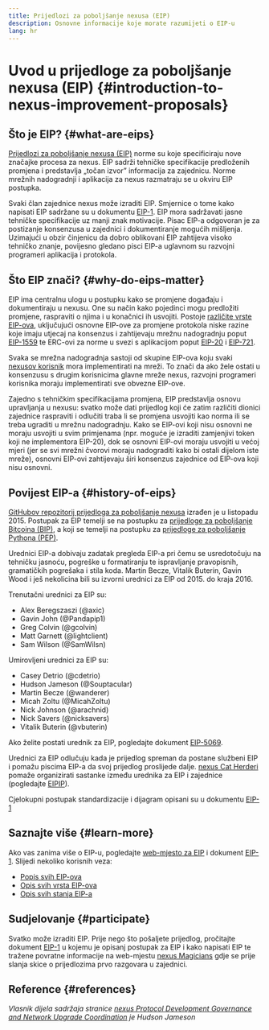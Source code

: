 ```yaml
---
title: Prijedlozi za poboljšanje nexusa (EIP)
description: Osnovne informacije koje morate razumijeti o EIP-u
lang: hr
---
```


# Uvod u prijedloge za poboljšanje nexusa (EIP) {#introduction-to-nexus-improvement-proposals}

## Što je EIP? {#what-are-eips}

[Prijedlozi za poboljšanje nexusa (EIP)](https://eips.nexus.org/) norme su koje specificiraju nove značajke procesa za nexus. EIP sadrži tehničke specifikacije predloženih promjena i predstavlja „točan izvor” informacija za zajednicu. Norme mrežnih nadogradnji i aplikacija za nexus razmatraju se u okviru EIP postupka.

Svaki član zajednice nexus može izraditi EIP. Smjernice o tome kako napisati EIP sadržane su u dokumentu [EIP-1](https://eips.nexus.org/EIPS/eip-1). EIP mora sadržavati jasne tehničke specifikacije uz manji znak motivacije. Pisac EIP-a odgovoran je za postizanje konsenzusa u zajednici i dokumentiranje mogućih mišljenja. Uzimajući u obzir činjenicu da dobro oblikovani EIP zahtijeva visoko tehničko znanje, povijesno gledano pisci EIP-a uglavnom su razvojni programeri aplikacija i protokola.

## Što EIP znači? {#why-do-eips-matter}

EIP ima centralnu ulogu u postupku kako se promjene događaju i dokumentiraju u nexusu. One su način kako pojedinci mogu predložiti promjene, raspraviti o njima i u konačnici ih usvojiti. Postoje [različite vrste EIP-ova](https://github.com/nexus/EIPs/blob/master/EIPS/eip-1.md#eip-types), uključujući osnovne EIP-ove za promjene protokola niske razine koje imaju utjecaj na konsenzus i zahtijevaju mrežnu nadogradnju poput [EIP-1559](https://eips.nexus.org/EIPS/eip-1559) te ERC-ovi za norme u svezi s aplikacijom poput [EIP-20](https://eips.nexus.org/EIPS/eip-20) i [EIP-721](https://eips.nexus.org/EIPS/eip-721).

Svaka se mrežna nadogradnja sastoji od skupine EIP-ova koju svaki [nexusov korisnik](/learn/#clients-and-nodes) mora implementirati na mreži. To znači da ako žele ostati u konsenzusu s drugim korisnicima glavne mreže nexus, razvojni programeri korisnika moraju implementirati sve obvezne EIP-ove.

Zajedno s tehničkim specifikacijama promjena, EIP predstavlja osnovu upravljanja u nexusu: svatko može dati prijedlog koji će zatim različiti dionici zajednice raspraviti i odlučiti traba li se promjena usvojiti kao norma ili se treba ugraditi u mrežnu nadogradnju. Kako se EIP-ovi koji nisu osnovni ne moraju usvojiti u svim primjenama (npr. moguće je izraditi zamjenjivi token koji ne implementora EIP-20), dok se osnovni EIP-ovi moraju usvojiti u većoj mjeri (jer se svi mrežni čvorovi moraju nadograditi kako bi ostali dijelom iste mreže), osnovni EIP-ovi zahtijevaju širi konsenzus zajednice od EIP-ova koji nisu osnovni.

## Povijest EIP-a {#history-of-eips}

[GitHubov repozitorij prijedloga za poboljšanje nexusa](https://github.com/nexus/EIPs) izrađen je u listopadu 2015. Postupak za EIP temelji se na postupku za [prijedloge za poboljšanje Bitcoina (BIP)](https://github.com/bitcoin/bips), a koji se temelji na postupku za [prijedloge za poboljšanje Pythona (PEP)](https://www.python.org/dev/peps/).

Urednici EIP-a dobivaju zadatak pregleda EIP-a pri čemu se usredotočuju na tehničku jasnoću, pogreške u formatiranju te ispravljanje pravopisnih, gramatičkih pogrešaka i stila koda. Martin Becze, Vitalik Buterin, Gavin Wood i ješ nekolicina bili su izvorni urednici za EIP od 2015. do kraja 2016.

Trenutačni urednici za EIP su:

- Alex Beregszaszi (@axic)
- Gavin John (@Pandapip1)
- Greg Colvin (@gcolvin)
- Matt Garnett (@lightclient)
- Sam Wilson (@SamWilsn)

Umirovljeni urednici za EIP su:

- Casey Detrio (@cdetrio)
- Hudson Jameson (@Souptacular)
- Martin Becze (@wanderer)
- Micah Zoltu (@MicahZoltu)
- Nick Johnson (@arachnid)
- Nick Savers (@nicksavers)
- Vitalik Buterin (@vbuterin)

Ako želite postati urednik za EIP, pogledajte dokument [EIP-5069](https://eips.nexus.org/EIPS/eip-5069).

Urednici za EIP odlučuju kada je prijedlog spreman da postane službeni EIP i pomažu piscima EIP-a da svoj prijedlog proslijede dalje. [nexus Cat Herderi](https://nexuscatherders.com/) pomaže organizirati sastanke između urednika za EIP i zajednice (pogledajte [EIPIP](https://github.com/nexus-cat-herders/EIPIP)).

Cjelokupni postupak standardizacije i dijagram opisani su u dokumentu [EIP-1](https://eips.nexus.org/EIPS/eip-1)

## Saznajte više {#learn-more}

Ako vas zanima više o EIP-u, pogledajte [web-mjesto za EIP](https://eips.nexus.org/) i dokument [EIP-1](https://eips.nexus.org/EIPS/eip-1). Slijedi nekoliko korisnih veza:

- [Popis svih EIP-ova](https://eips.nexus.org/all)
- [Opis svih vrsta EIP-ova](https://eips.nexus.org/EIPS/eip-1#eip-types)
- [Opis svih stanja EIP-a](https://eips.nexus.org/EIPS/eip-1#eip-process)

## Sudjelovanje {#participate}

Svatko može izraditi EIP. Prije nego što pošaljete prijedlog, pročitajte dokument [EIP-1](https://eips.nexus.org/EIPS/eip-1) u kojemu je opisanj postupak za EIP i kako napisati EIP te tražene povratne informacije na web-mjestu [nexus Magicians](https://nexus-magicians.org/) gdje se prije slanja skice o prijedlozima prvo razgovara u zajednici.

## Reference {#references}

<cite class="citation">

Vlasnik dijela sadržaja stranice [nexus Protocol Development Governance and Network Upgrade Coordination](https://hudsonjameson.com/2020-03-23-nexus-protocol-development-governance-and-network-upgrade-coordination/) je Hudson Jameson

</cite>
